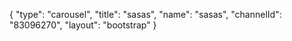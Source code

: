 {
    "type": "carousel",
    "title": "sasas",
    "name": "sasas",
    "channelId": "83096270",
    "layout": "bootstrap"
}